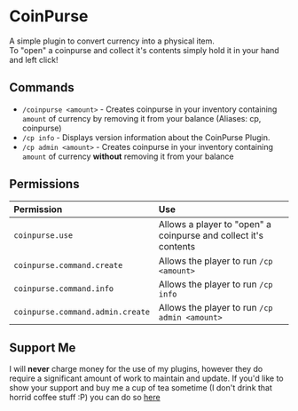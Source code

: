 # CoinPurse

A simple plugin to convert currency into a physical item.  
To "open" a coinpurse and collect it's contents simply hold it in your hand and left click!
 
## Commands

 * `/coinpurse <amount>` - Creates coinpurse in your inventory containing `amount` of currency by removing it from your balance (Aliases: cp, coinpurse) 
 * `/cp info` - Displays version information about the CoinPurse Plugin.
 * `/cp admin <amount>` - Creates coinpurse in your inventory containing `amount` of currency **without** removing it from your balance
 
## Permissions
 | Permission                      | Use                                                             |
 |:--------------------------------|:----------------------------------------------------------------|
 |`coinpurse.use`                  | Allows a player to "open" a coinpurse and collect it's contents |
 | `coinpurse.command.create`      | Allows the player to run `/cp <amount>`                         |
 |`coinpurse.command.info`         | Allows the player to run `/cp info`                             |
 | `coinpurse.command.admin.create`| Allows the player to run `/cp admin <amount>`                   |

## Support Me
I will **never** charge money for the use of my plugins, however they do require a significant amount of work to maintain and update. If you'd like to show your support and buy me a cup of tea sometime (I don't drink that horrid coffee stuff :P) you can do so [here](https://www.paypal.me/zerthick)
